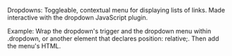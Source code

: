 Dropdowns:
Toggleable, contextual menu for displaying lists of links. Made interactive with the dropdown JavaScript plugin.

Example:
Wrap the dropdown's trigger and the dropdown menu within .dropdown, or another element that declares position: relative;. Then add the menu's HTML.